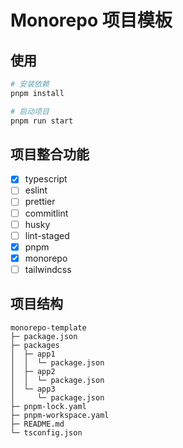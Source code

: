 # Monorepo 项目模板

## 使用
```bash
# 安装依赖
pnpm install

# 启动项目
pnpm run start
```

## 项目整合功能
- [x] typescript
- [ ] eslint
- [ ] prettier
- [ ] commitlint
- [ ] husky
- [ ] lint-staged
- [x] pnpm
- [x] monorepo
- [ ] tailwindcss

## 项目结构
```
monorepo-template
├─ package.json
├─ packages
│  ├─ app1
│  │  └─ package.json
│  ├─ app2
│  │  └─ package.json
│  └─ app3
│     └─ package.json
├─ pnpm-lock.yaml
├─ pnpm-workspace.yaml
├─ README.md
└─ tsconfig.json

```